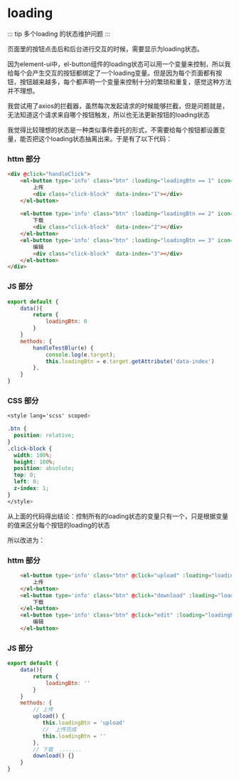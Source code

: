 # loading

::: tip
多个loading 的状态维护问题
:::

页面里的按钮点击后和后台进行交互的时候，需要显示为loading状态。

因为element-ui中，el-button组件的loading状态可以用一个变量来控制，所以我给每个会产生交互的按钮都绑定了一个loading变量。但是因为每个页面都有按钮，按钮越来越多，每个都声明一个变量来控制十分的繁琐和重复，感觉这种方法并不理想。

我尝试用了axios的拦截器，虽然每次发起请求的时候能够拦截，但是问题就是，无法知道这个请求来自哪个按钮触发，所以也无法更新按钮的loading状态

我觉得比较理想的状态是一种类似事件委托的形式，不需要给每个按钮都设置变量，能否把这个loading状态抽离出来。于是有了以下代码：

### httm 部分
```html
<div @click="handleClick">
    <el-button type='info' class="btn" :loading="loadingBtn == 1" icon='plus'>
        上传
        <div class="click-block"  data-index="1"></div>
    </el-button>
    
    <el-button type='info' class="btn" :loading="loadingBtn == 2" icon='plus'>
        下载
        <div class="click-block"  data-index="2"></div>
    </el-button>
    <el-button type='info' class="btn" :loading="loadingBtn == 3" icon='plus'>
        编辑
        <div class="click-block"  data-index="3"></div>
    </el-button>
</div>
```
### JS 部分
```js
export default {
    data(){
        return {
            loadingBtn: 0
        }
    }
    methods: {
        handleTestBlur(e) {
            console.log(e.target);
            this.loadingBtn = e.target.getAttribute('data-index')
        },
    }
}
```
### CSS 部分
```css
<style lang='scss' scoped>

.btn {
  position: relative;
}
.click-block {
  width: 100%;
  height: 100%;
  position: absolute;
  top: 0;
  left: 0;
  z-index: 1;
}
</style>

```
从上面的代码得出结论：控制所有的loading状态的变量只有一个，只是根据变量的值来区分每个按钮的loading的状态

所以改进为：
### httm 部分
```html
    <el-button type='info' class="btn" @click="upload" :loading="loadingBtn == 'upload'">
        上传
    </el-button>
    <el-button type='info' class="btn" @click="download" :loading="loadingBtn == 'download'">
        下载
    </el-button>
    <el-button type='info' class="btn" @click="edit" :loading="loadingBtn == 'edit'">
        编辑
    </el-button>
```
### JS 部分
```js
export default {
    data(){
        return {
            loadingBtn: ''
        }
    }
    methods: {
        // 上传
        upload() {
           this.loadingBtn = 'upload'
           //  上传完成
           this.loadingBtn = ''
        },
        // 下载  .......
        download() {}
    }
}
```